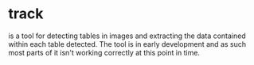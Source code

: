 # track
is a tool for detecting tables in images and extracting the data contained within each table detected. The tool is in early development and as such most parts of it isn't working correctly at this point in time.
